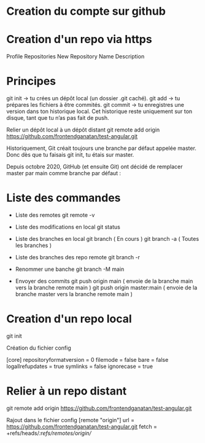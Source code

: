 
# Creation du compte sur github

# Creation d'un repo via https
  Profile
  Repositories
  New
    Repository Name
    Description

# Principes
  
  git init → tu crées un dépôt local (un dossier .git caché).
  git add → tu prépares les fichiers à être commités.
  git commit → tu enregistres une version dans ton historique local.
  Cet historique reste uniquement sur ton disque, tant que tu n’as pas fait de push.

  Relier un dépôt local à un dépôt distant
    git remote add origin https://github.com/frontendganatan/test-angular.git

  Historiquement, Git créait toujours une branche par défaut appelée master.
  Donc dès que tu faisais git init, tu étais sur master.

  Depuis octobre 2020, GitHub (et ensuite Git) ont décidé de remplacer master par main comme branche par défaut :

# Liste des commandes
  - Liste des remotes
    git remote -v  

  - Liste des modifications en local
    git status    

  - Liste des branches en local
    git branch                  ( En cours )
    git branch -a               ( Toutes les branches )

  - Liste des branches des repo remote
    git branch -r    

  - Renommer une banche
    git branch -M main

   - Envoyer des commits
    git push origin main               ( envoie de la branche main vers la branche remote main )
    git push origin master:main        ( envoie de la branche master vers la branche remote main )



# Creation d'un repo local
  git init

  Création du fichier config

  [core]
    repositoryformatversion = 0
    filemode = false
    bare = false
    logallrefupdates = true
    symlinks = false
    ignorecase = true

# Relier à un repo distant

  git remote add origin https://github.com/frontendganatan/test-angular.git

  Rajout dans le fichier config
    [remote "origin"]
      url = https://github.com/frontendganatan/test-angular.git
      fetch = +refs/heads/*:refs/remotes/origin/*    
        